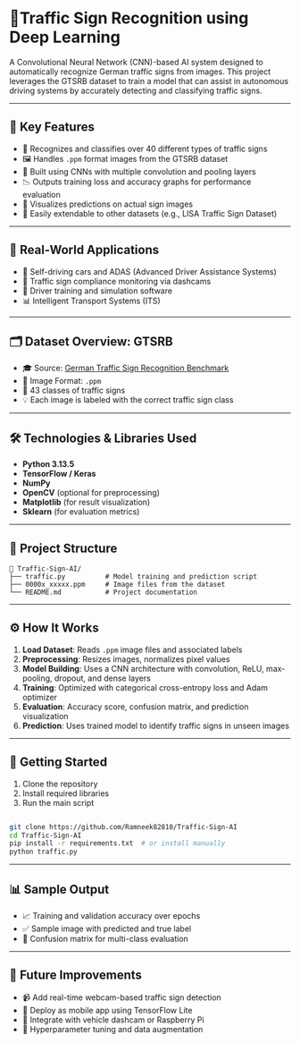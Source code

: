 # 🚦Traffic Sign Recognition using Deep Learning

A Convolutional Neural Network (CNN)-based AI system designed to automatically recognize German traffic signs from images. This project leverages the GTSRB dataset to train a model that can assist in autonomous driving systems by accurately detecting and classifying traffic signs.

---
 
## 🧠 Key Features

- 🧾 Recognizes and classifies over 40 different types of traffic signs
- 🖼️ Handles `.ppm` format images from the GTSRB dataset
- 🧠 Built using CNNs with multiple convolution and pooling layers
- 📉 Outputs training loss and accuracy graphs for performance evaluation
- 📌 Visualizes predictions on actual sign images
- 🔁 Easily extendable to other datasets (e.g., LISA Traffic Sign Dataset)

---

## 🎯 Real-World Applications

- 🚗 Self-driving cars and ADAS (Advanced Driver Assistance Systems)
- 📸 Traffic sign compliance monitoring via dashcams
- 🧠 Driver training and simulation software
- 📊 Intelligent Transport Systems (ITS)

---

## 🗂️ Dataset Overview: GTSRB

- 🎓 Source: [German Traffic Sign Recognition Benchmark](https://benchmark.ini.rub.de/gtsrb_news.html)
- 📁 Image Format: `.ppm`
- 🔢 43 classes of traffic signs
- 💡 Each image is labeled with the correct traffic sign class

---

## 🛠️ Technologies & Libraries Used

- **Python 3.13.5**
- **TensorFlow / Keras**
- **NumPy**
- **OpenCV** (optional for preprocessing)
- **Matplotlib** (for result visualization)
- **Sklearn** (for evaluation metrics)

---

## 📂 Project Structure

```
📁 Traffic-Sign-AI/
├── traffic.py          # Model training and prediction script
├── 0000x_xxxxx.ppm     # Image files from the dataset
└── README.md           # Project documentation
```

---

## ⚙️ How It Works

1. **Load Dataset**: Reads `.ppm` image files and associated labels
2. **Preprocessing**: Resizes images, normalizes pixel values
3. **Model Building**: Uses a CNN architecture with convolution, ReLU, max-pooling, dropout, and dense layers
4. **Training**: Optimized with categorical cross-entropy loss and Adam optimizer
5. **Evaluation**: Accuracy score, confusion matrix, and prediction visualization
6. **Prediction**: Uses trained model to identify traffic signs in unseen images

---

## 🚀 Getting Started

1. Clone the repository  
2. Install required libraries  
3. Run the main script

```bash

git clone https://github.com/Ramneek82810/Traffic-Sign-AI
cd Traffic-Sign-AI
pip install -r requirements.txt  # or install manually
python traffic.py
```

---

## 📊 Sample Output

- 📈 Training and validation accuracy over epochs
- ✅ Sample image with predicted and true label
- 🔁 Confusion matrix for multi-class evaluation

---

## 🔮 Future Improvements

- 📹 Add real-time webcam-based traffic sign detection
- 📱 Deploy as mobile app using TensorFlow Lite
- 🎥 Integrate with vehicle dashcam or Raspberry Pi
- 🧪 Hyperparameter tuning and data augmentation
